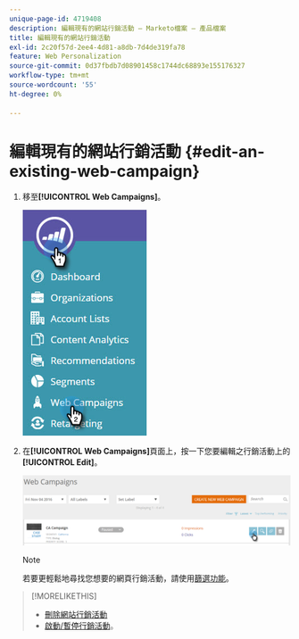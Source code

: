 ```yaml
---
unique-page-id: 4719408
description: 編輯現有的網站行銷活動 — Marketo檔案 — 產品檔案
title: 編輯現有的網站行銷活動
exl-id: 2c20f57d-2ee4-4d81-a8db-7d4de319fa78
feature: Web Personalization
source-git-commit: 0d37fbdb7d08901458c1744dc68893e155176327
workflow-type: tm+mt
source-wordcount: '55'
ht-degree: 0%

---
```


# 編輯現有的網站行銷活動 {#edit-an-existing-web-campaign}

1. 移至&#x200B;**[!UICONTROL Web Campaigns]**。

   ![](assets/image2016-8-18-16-3a15-3a14.png)

1. 在&#x200B;**[!UICONTROL Web Campaigns]**&#x200B;頁面上，按一下您要編輯之行銷活動上的&#x200B;**[!UICONTROL Edit]**。

   ![](assets/web-campaigns-1-edit-hand.png)

   >[!NOTE]
   >
   >若要更輕鬆地尋找您想要的網頁行銷活動，請使用[篩選功能](/help/marketo/product-docs/web-personalization/working-with-web-campaigns/filter-web-campaigns.md)。

>[!MORELIKETHIS]
>
>* [刪除網站行銷活動](/help/marketo/product-docs/web-personalization/working-with-web-campaigns/delete-a-web-campaign.md)
>* [啟動/暫停行銷活動](/help/marketo/product-docs/web-personalization/working-with-web-campaigns/launch-pause-a-web-campaign.md)。
